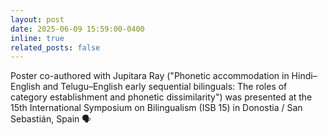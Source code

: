 ```yaml
---
layout: post
date: 2025-06-09 15:59:00-0400
inline: true
related_posts: false
---
```


Poster co-authored with Jupitara Ray ("Phonetic accommodation in Hindi–English and Telugu–English early sequential bilinguals: The roles of category establishment and phonetic dissimilarity") was presented at the 15th International Symposium on Bilingualism (ISB 15) in Donostia / San Sebastián, Spain 🗣️

